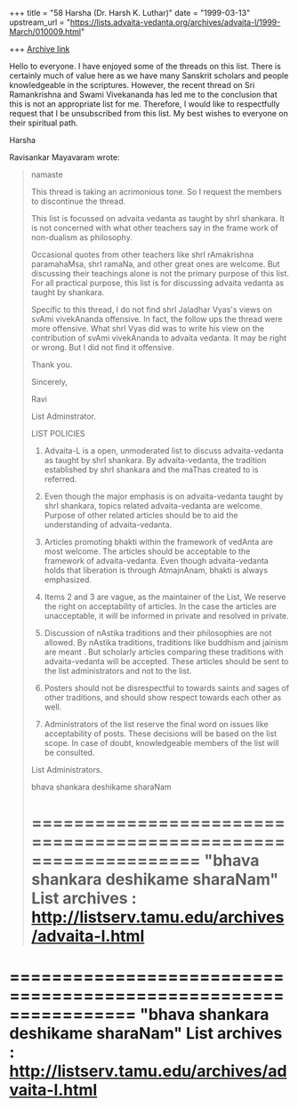 +++
title = "58 Harsha (Dr. Harsh K. Luthar)"
date = "1999-03-13"
upstream_url = "https://lists.advaita-vedanta.org/archives/advaita-l/1999-March/010009.html"

+++
[Archive link](https://lists.advaita-vedanta.org/archives/advaita-l/1999-March/010009.html)

Hello to everyone. I have enjoyed some of the threads on this list. There is
certainly much of value here as we have many Sanskrit scholars and people
knowledgeable in the scriptures. However, the recent thread on Sri
Ramankrishna and Swami Vivekananda has led me to the conclusion that this is
not an appropriate list for me. Therefore, I would like to respectfully
request that I be unsubscribed from this list. My best wishes to everyone on
their spiritual path.

Harsha

Ravisankar Mayavaram wrote:

> namaste
>
> This thread is taking an acrimonious tone. So I request the
> members to discontinue the thread.
>
> This list is focussed on advaita vedanta as taught by shrI
> shankara. It is not concerned with what other teachers say in the
> frame work of non-dualism as philosophy.
>
> Occasional quotes from other teachers like shrI rAmakrishna
> paramahaMsa, shrI ramaNa, and other great ones are welcome. But
> discussing their teachings alone is not the primary purpose of
> this list. For all practical purpose, this list is for discussing
> advaita vedanta as taught by shankara.
>
> Specific to this thread, I do not find shrI Jaladhar Vyas's views
> on svAmi vivekAnanda offensive. In fact, the follow ups the
> thread were more offensive. What shrI Vyas did was to write his
> view on the contribution of svAmi vivekAnanda to advaita vedanta.
> It may be right or wrong. But I did not find it offensive.
>
> Thank you.
>
> Sincerely,
>
> Ravi
>
> List Adminstrator.
>
> LIST POLICIES
>
> 1) Advaita-L is a open, unmoderated list to discuss advaita-vedanta as
> taught by shrI shankara. By advaita-vedanta, the tradition established
> by shrI shankara and the maThas created to is referred.
>
> 2) Even though the major emphasis is on advaita-vedanta taught by shrI
> shankara, topics related advaita-vedanta are welcome. Purpose of other
> related articles should be to aid the understanding of advaita-vedanta.
>
> 3) Articles promoting bhakti within the framework of vedAnta are most
> welcome.  The articles should be acceptable to the framework of
> advaita-vedanta.  Even though advaita-vedanta holds that liberation
> is through AtmajnAnam, bhakti is always emphasized.
>
> 4) Items 2 and 3 are vague, as the maintainer of the List, We reserve
> the right on acceptability of articles. In the case the articles are
> unacceptable, it will be informed in private and resolved in private.
>
> 5) Discussion of nAstika traditions and their philosophies are not
> allowed. By nAstika traditions,  traditions like buddhism and
> jainism are meant . But scholarly articles comparing these traditions with
> advaita-vedanta will be accepted. These articles should be sent to
> the list administrators and not to the list.
>
> 6) Posters should not be disrespectful to towards saints and sages of
> other traditions, and should show respect towards each other as well.
>
> 7) Administrators of the list reserve the final word on issues like
> acceptability of posts. These decisions will be based on the list
> scope. In case of doubt, knowledgeable members of the list will be
> consulted.
>
> List Administrators.
>
> bhava shankara deshikame sharaNam
>
> ================================================================
> "bhava shankara deshikame sharaNam"
> List archives : http://listserv.tamu.edu/archives/advaita-l.html
> ================================================================

================================================================
"bhava shankara deshikame sharaNam"
List archives : http://listserv.tamu.edu/archives/advaita-l.html
================================================================

